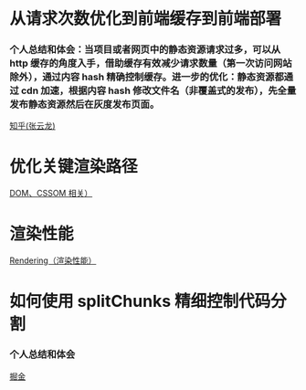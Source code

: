 # 从请求次数优化到前端缓存到前端部署

### 个人总结和体会：当项目或者网页中的静态资源请求过多，可以从 http 缓存的角度入手，借助缓存有效减少请求数量（第一次访问网站除外），通过内容 hash 精确控制缓存。进一步的优化：静态资源都通过 cdn 加速，根据内容 hash 修改文件名（非覆盖式的发布），先全量发布静态资源然后在灰度发布页面。

[知乎(张云龙)](https://www.zhihu.com/question/20790576/answer/32602154)

# 优化关键渲染路径

[DOM、CSSOM 相关）](https://developers.google.com/web/fundamentals/performance/critical-rendering-path)

# 渲染性能

[Rendering（渲染性能）](https://developers.google.com/web/fundamentals/performance/rendering/?hl=zh-cn)

# 如何使用 splitChunks 精细控制代码分割

### 个人总结和体会

[掘金](https://juejin.cn/post/6844904103848443912)
